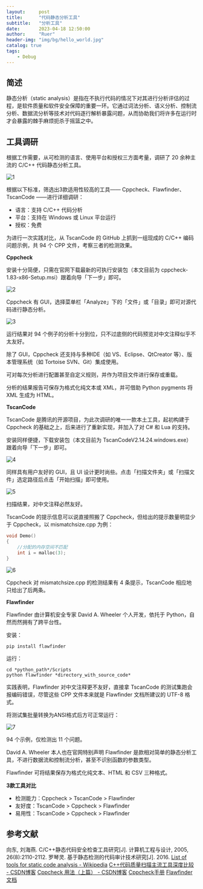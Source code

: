 ```yaml
---
layout:     post
title:      "代码静态分析工具"
subtitle:   "分析工具"
date:       2023-04-18 12:50:00
author:     "Ruer"
header-img: "img/bg/hello_world.jpg"
catalog: true
tags:
    - Debug
---
```


## 简述

静态分析（static analysis）是指在不执行代码的情况下对其进行分析评估的过程，是软件质量和软件安全保障的重要一环。它通过词法分析、语义分析、控制流分析、数据流分析等技术对代码逐行解析暴露问题，从而协助我们将许多在运行时才会暴露的棘手麻烦扼杀于摇篮之中。

## 工具调研

根据工作需要，从可检测的语言、使用平台和授权三方面考量，调研了 20 余种主流的 C/C++ 代码静态分析工具。

![1](/img/Debug/静态分析/工具列表.png)

根据以下标准，筛选出3款适用性较高的工具—— Cppcheck、Flawfinder、TscanCode ——进行详细调研：

* 语言：支持 C/C++ 代码分析
* 平台：支持在 Windows 或 Linux 平台运行
* 授权：免费

为进行一次实践对比，从 TscanCode 的 GitHub 上抓到一组现成的 C/C++ 编码问题示例，共 94 个 CPP 文件，考察三者的检测效果。

<b>Cppcheck</b>

安装十分简便，只需在官网下载最新的可执行安装包（本文目前为 cppcheck-1.83-x86-Setup.msi）跟着向导「下一步」即可。

![2](/img/Debug/静态分析/Cppcheck1.png)

Cppcheck 有 GUI，选择菜单栏「Analyze」下的「文件」或「目录」即可对源代码进行静态分析。

![3](/img/Debug/静态分析/Cppcheck2.png)

运行结果对 94 个例子的分析十分到位，只不过底侧的代码预览对中文注释似乎不太友好。

除了 GUI，Cppcheck 还支持与多种IDE（如 VS、Eclipse、QtCreator 等）、版本管理系统（如 Tortoise SVN、Git）集成使用。

可对每次分析进行配置甚至自定义规则，并作为项目文件进行保存或重载。

分析的结果报告可保存为格式化纯文本或 XML，并可借助 Python pygments 将 XML 生成为 HTML。

<b>TscanCode</b>

TscanCode 是腾讯的开源项目，为此次调研的唯一一款本土工具，起初构建于 Cppcheck 的基础之上，后来进行了重新实现，并加入了对 C# 和 Lua 的支持。

安装同样便捷，下载安装包（本文目前为 TscanCodeV2.14.24.windows.exe）跟着向导「下一步」即可。

![4](/img/Debug/静态分析/TscanCode1.png)

同样具有用户友好的 GUI，且 UI 设计更时尚些。点击「扫描文件夹」或「扫描文件」选定路径后点击「开始扫描」即可使用。

![5](/img/Debug/静态分析/TscanCode2.png)

扫描结果，对中文注释必然友好。

TscanCode 的提示信息可以说直接照搬了 Cppcheck，但给出的提示数量明显少于 Cppcheck，以 mismatchsize.cpp 为例：

```C
void Demo()
{
    //分配的内存空间不匹配
    int i = malloc(3);
}
```

![6](/img/Debug/静态分析/TscanCode3.png)

Cppcheck 对 mismatchsize.cpp 的检测结果有 4 条提示，TscanCode 相应地只给出了后两条。

<b>Flawfinder</b>

Flawfinder 由计算机安全专家 David A. Wheeler 个人开发，依托于 Python，自然而然拥有了跨平台性。

安装：

```SHELL
pip install flawfinder
```

运行：

```SHELL
cd *python_path*/Scripts
python flawfinder *directory_with_source_code*
```

实践表明，Flawfinder 对中文注释更不友好，直接拿 TscanCode 的测试集跑会报编码错误，尽管这些 CPP 文件本来就是 Flawfinder 文档所建议的 UTF-8 格式。

将测试集批量转换为ANSI格式后方可正常运行：

![7](/img/Debug/静态分析/Flawfinder.png)

94 个示例，仅检测出 11 个问题。

David A. Wheeler 本人也在官网特别声明 Flawfinder 是款相对简单的静态分析工具，不进行数据流和控制流分析，甚至不识别函数的参数类型。

Flawfinder 可将结果保存为格式化纯文本、HTML 和 CSV 三种格式。

<b>3款工具对比</b>

* 检测能力：Cppcheck > TscanCode > Flawfinder
* 友好度：TscanCode > Cppcheck > Flawfinder
* 易用性：TscanCode > Cppcheck > Flawfinder

## 参考文献

向东, 刘海燕. C/C++静态代码安全检查工具研究[J]. 计算机工程与设计, 2005, 26(8):2110-2112.
罗琴灵. 基于静态检测的代码审计技术研究[J]. 2016.
[List of tools for static code analysis - Wikipedia](https://en.wikipedia.org/wiki/List_of_tools_for_static_code_analysis#C,_C++)
[C++代码质量扫描主流工具深度比较 - CSDN博客](https://blog.csdn.net/wetest_tencent/article/details/51516347)
[Cppcheck 用法（上篇） - CSDN博客](https://blog.csdn.net/liang19890820/article/details/52778149)
[Cppcheck手册](https://cppcheck.sourceforge.io/manual.pdf)
[Flawfinder文档](https://dwheeler.com/flawfinder/flawfinder.pdf)